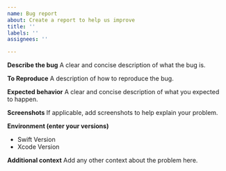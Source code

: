 ```yaml
---
name: Bug report
about: Create a report to help us improve
title: ''
labels: ''
assignees: ''

---
```


**Describe the bug**
A clear and concise description of what the bug is.

**To Reproduce**
A description of how to reproduce the bug.

**Expected behavior**
A clear and concise description of what you expected to happen.

**Screenshots**
If applicable, add screenshots to help explain your problem.

**Environment (enter your versions)**
- Swift Version
- Xcode Version

**Additional context**
Add any other context about the problem here.
